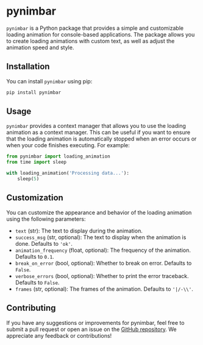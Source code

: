 # pynimbar

`pynimbar` is a Python package that provides a simple and customizable loading animation for console-based applications. The package allows you to create loading animations with custom text, as well as adjust the animation speed and style.

## Installation

You can install `pynimbar` using pip:
```sh
pip install pynimbar
```

## Usage
`pynimbar` provides a context manager that allows you to use the loading animation as a context manager. This can be useful if you want to ensure that the loading animation is automatically stopped when an error occurs or when your code finishes executing. For example:
```py
from pynimbar import loading_animation
from time import sleep

with loading_animation('Processing data...'):
    sleep(5)
```

## Customization
You can customize the appearance and behavior of the loading animation using the following parameters:
- `text` (str): The text to display during the animation.
- `success_msg` (str, optional): The text to display when the animation is done. Defaults to `'ok'`.
- `animation_frequency` (float, optional): The frequency of the animation. Defaults to `0.1`.
- `break_on_error` (bool, optional): Whether to break on error. Defaults to `False`.
- `verbose_errors` (bool, optional): Whether to print the error traceback. Defaults to `False`.
- `frames` (str, optional): The frames of the animation. Defaults to `'|/-\\'`.

## Contributing
If you have any suggestions or improvements for pynimbar, feel free to submit a pull request or open an issue on the [GitHub repository](https://github.com/gtkacz/pynimbar). We appreciate any feedback or contributions!